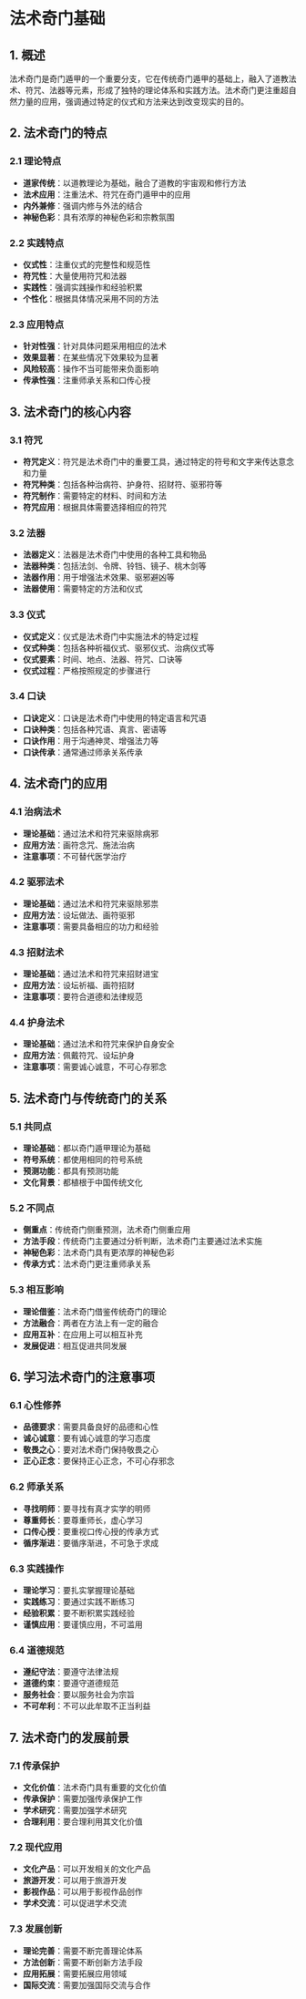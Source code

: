 # 法术奇门基础

## 1. 概述

法术奇门是奇门遁甲的一个重要分支，它在传统奇门遁甲的基础上，融入了道教法术、符咒、法器等元素，形成了独特的理论体系和实践方法。法术奇门更注重超自然力量的应用，强调通过特定的仪式和方法来达到改变现实的目的。

## 2. 法术奇门的特点

### 2.1 理论特点
- **道家传统**：以道教理论为基础，融合了道教的宇宙观和修行方法
- **法术应用**：注重法术、符咒在奇门遁甲中的应用
- **内外兼修**：强调内修与外法的结合
- **神秘色彩**：具有浓厚的神秘色彩和宗教氛围

### 2.2 实践特点
- **仪式性**：注重仪式的完整性和规范性
- **符咒性**：大量使用符咒和法器
- **实践性**：强调实践操作和经验积累
- **个性化**：根据具体情况采用不同的方法

### 2.3 应用特点
- **针对性强**：针对具体问题采用相应的法术
- **效果显著**：在某些情况下效果较为显著
- **风险较高**：操作不当可能带来负面影响
- **传承性强**：注重师承关系和口传心授

## 3. 法术奇门的核心内容

### 3.1 符咒
- **符咒定义**：符咒是法术奇门中的重要工具，通过特定的符号和文字来传达意念和力量
- **符咒种类**：包括各种治病符、护身符、招财符、驱邪符等
- **符咒制作**：需要特定的材料、时间和方法
- **符咒应用**：根据具体需要选择相应的符咒

### 3.2 法器
- **法器定义**：法器是法术奇门中使用的各种工具和物品
- **法器种类**：包括法剑、令牌、铃铛、镜子、桃木剑等
- **法器作用**：用于增强法术效果、驱邪避凶等
- **法器使用**：需要特定的方法和仪式

### 3.3 仪式
- **仪式定义**：仪式是法术奇门中实施法术的特定过程
- **仪式种类**：包括各种祈福仪式、驱邪仪式、治病仪式等
- **仪式要素**：时间、地点、法器、符咒、口诀等
- **仪式过程**：严格按照规定的步骤进行

### 3.4 口诀
- **口诀定义**：口诀是法术奇门中使用的特定语言和咒语
- **口诀种类**：包括各种咒语、真言、密语等
- **口诀作用**：用于沟通神灵、增强法力等
- **口诀传承**：通常通过师承关系传承

## 4. 法术奇门的应用

### 4.1 治病法术
- **理论基础**：通过法术和符咒来驱除病邪
- **应用方法**：画符念咒、施法治病
- **注意事项**：不可替代医学治疗

### 4.2 驱邪法术
- **理论基础**：通过法术和符咒来驱除邪祟
- **应用方法**：设坛做法、画符驱邪
- **注意事项**：需要具备相应的功力和经验

### 4.3 招财法术
- **理论基础**：通过法术和符咒来招财进宝
- **应用方法**：设坛祈福、画符招财
- **注意事项**：要符合道德和法律规范

### 4.4 护身法术
- **理论基础**：通过法术和符咒来保护自身安全
- **应用方法**：佩戴符咒、设坛护身
- **注意事项**：需要诚心诚意，不可心存邪念

## 5. 法术奇门与传统奇门的关系

### 5.1 共同点
- **理论基础**：都以奇门遁甲理论为基础
- **符号系统**：都使用相同的符号系统
- **预测功能**：都具有预测功能
- **文化背景**：都植根于中国传统文化

### 5.2 不同点
- **侧重点**：传统奇门侧重预测，法术奇门侧重应用
- **方法手段**：传统奇门主要通过分析判断，法术奇门主要通过法术实施
- **神秘色彩**：法术奇门具有更浓厚的神秘色彩
- **传承方式**：法术奇门更注重师承关系

### 5.3 相互影响
- **理论借鉴**：法术奇门借鉴传统奇门的理论
- **方法融合**：两者在方法上有一定的融合
- **应用互补**：在应用上可以相互补充
- **发展促进**：相互促进共同发展

## 6. 学习法术奇门的注意事项

### 6.1 心性修养
- **品德要求**：需要具备良好的品德和心性
- **诚心诚意**：要有诚心诚意的学习态度
- **敬畏之心**：要对法术奇门保持敬畏之心
- **正心正念**：要保持正心正念，不可心存邪念

### 6.2 师承关系
- **寻找明师**：要寻找有真才实学的明师
- **尊重师长**：要尊重师长，虚心学习
- **口传心授**：要重视口传心授的传承方式
- **循序渐进**：要循序渐进，不可急于求成

### 6.3 实践操作
- **理论学习**：要扎实掌握理论基础
- **实践练习**：要通过实践不断练习
- **经验积累**：要不断积累实践经验
- **谨慎应用**：要谨慎应用，不可滥用

### 6.4 道德规范
- **遵纪守法**：要遵守法律法规
- **道德约束**：要遵守道德规范
- **服务社会**：要以服务社会为宗旨
- **不可牟利**：不可以此牟取不正当利益

## 7. 法术奇门的发展前景

### 7.1 传承保护
- **文化价值**：法术奇门具有重要的文化价值
- **传承保护**：需要加强传承保护工作
- **学术研究**：需要加强学术研究
- **合理利用**：要合理利用其文化价值

### 7.2 现代应用
- **文化产品**：可以开发相关的文化产品
- **旅游开发**：可以用于旅游开发
- **影视作品**：可以用于影视作品创作
- **学术交流**：可以促进学术交流

### 7.3 发展创新
- **理论完善**：需要不断完善理论体系
- **方法创新**：需要不断创新方法手段
- **应用拓展**：需要拓展应用领域
- **国际交流**：需要加强国际交流与合作